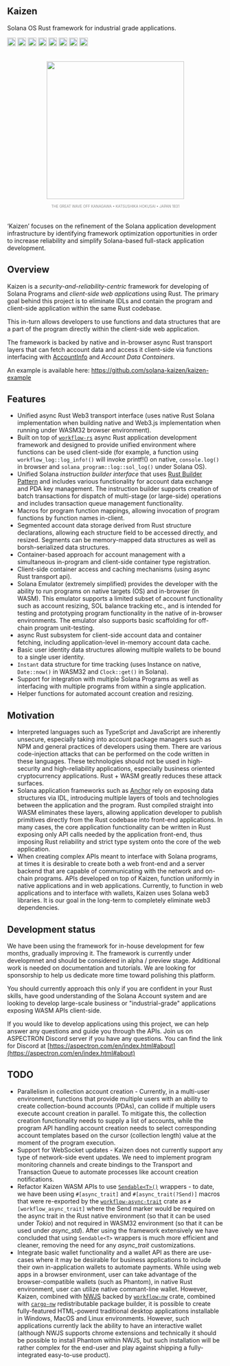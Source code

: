 ## Kaizen

Solana OS Rust framework for industrial grade applications.

[<img alt="github" src="https://img.shields.io/badge/github-solana--kaizen/kaizen-8da0cb?style=for-the-badge&labelColor=555555&color=8da0cb&logo=github" height="20">](https://github.com/solana-kaizen/kaizen)
[<img alt="crates.io" src="https://img.shields.io/crates/v/kaizen.svg?maxAge=2592000&style=for-the-badge&color=fc8d62&logo=rust" height="20">](https://crates.io/crates/kaizen)
[<img alt="docs.rs" src="https://img.shields.io/badge/docs.rs-kaizen-56c2a5?maxAge=2592000&style=for-the-badge&logo=docs.rs" height="20">](https://docs.rs/kaizen)
<img alt="license" src="https://img.shields.io/crates/l/kaizen.svg?maxAge=2592000&color=6ac&style=for-the-badge&logoColor=fff" height="20">
<img src="https://img.shields.io/badge/platform-native-informational?style=for-the-badge&color=50a0f0" height="20">
<img src="https://img.shields.io/badge/platform-wasm32/browser-informational?style=for-the-badge&color=50a0f0" height="20">
<img src="https://img.shields.io/badge/platform-wasm32/node.js-informational?style=for-the-badge&color=50a0f0" height="20">
<img src="https://img.shields.io/badge/platform-solana_os-informational?style=for-the-badge&color=50a0f0" height="20">

<p align="center" style="margin:32px auto 32px auto;text-align:center;font-size:10px;color:#888;">
<img src="https://upload.wikimedia.org/wikipedia/commons/thumb/a/a5/Tsunami_by_hokusai_19th_century.jpg/2560px-Tsunami_by_hokusai_19th_century.jpg" style="display:block;height:320px;width:auto;margin: 0px auto 0px auto;"><br/><sup>THE GREAT WAVE OFF KANAGAWA &bull; KATSUSHIKA HOKUSAI &bull; JAPAN 1831</sup></p>

‘Kaizen’ focuses on the refinement of the Solana application development infrastructure by identifying framework optimization opportunities in order to increase reliability and simplify Solana-based full-stack application development. 

## Overview

Kaizen is a *security-and-reliability-centric* framework for developing of Solana Programs and *client-side web applications* using Rust. The primary goal behind this project is to eliminate IDLs and contain the program and client-side application within the same Rust codebase.

This in-turn allows developers to use functions and data structures that are a part of the program directly within the client-side web application.

The framework is backed by native and in-browser async Rust transport layers that can fetch account data and access it client-side via functions interfacing with [AccountInfo](https://docs.rs/solana-program/latest/solana_program/account_info/struct.AccountInfo.html) and *Account Data Containers*.

An example is available here: <https://github.com/solana-kaizen/kaizen-example>


## Features

* Unified async Rust Web3 transport interface (uses native Rust Solana implementation when building native and Web3.js implementation when running under WASM32 browser environment).
* Built on top of [`workflow-rs`](https://github.com/workflow-rs/workflow-rs) async Rust application development framework and designed to provide unified environment where functions can be used client-side (for example, a function using `workflow_log::log_info!()` will invoke printf!() on native, `console.log()` in browser and `solana_program::log::sol_log()` under Solana OS).
* Unified Solana *instruction builder interface* that uses [Rust Builder Pattern](https://doc.rust-lang.org/1.0.0/style/ownership/builders.html) and includes various functionality for account data exchange and PDA key management. The instruction builder supports creation of batch transactions for dispatch of multi-stage (or large-side) operations and includes transaction queue management functionality.
* Macros for program function mappings, allowing invocation of program functions by function names in-client.
* Segmented account data storage derived from Rust structure declarations, allowing each structure field to be accessed directly, and resized. Segments can be memory-mapped data structures as well as borsh-serialized data structures.
* Container-based approach for account management with a simultaneous in-program and client-side container type registration.
* Client-side container access and caching mechanisms (using async Rust transport api).
* Solana Emulator (extremely simplified) provides the developer with the ability to run programs on native targets (OS) and in-browser (in WASM). This emulator supports a limited subset of account functionality such as account resizing, SOL balance tracking etc., and is intended for testing and prototyping program functionality in the native of in-browser environments. The emulator also supports basic scaffolding for off-chain program unit-testing.
* async Rust subsystem for client-side account data and container fetching, including application-level in-memory account data cache.
* Basic user identity data structures allowing multiple wallets to be bound to a single user identity.
* `Instant` data structure for time tracking (uses Instance on native, `Date::now()` in WASM32 and `Clock::get()` in Solana).
* Support for integration with multiple Solana Programs as well as interfacing with multiple programs from within a single application.
* Helper functions for automated account creation and resizing.

## Motivation

- Interpreted languages such as TypeScript and JavaScript are inherently unsecure, especially taking into account package managers such as NPM and general practices of developers using them. There are various code-injection attacks that can be performed on the code written in these languages. These technologies should not be used in high-security and high-reliability applications, especially business oriented cryptocurrency applications. Rust + WASM greatly reduces these attack surfaces.
- Solana application frameworks such as [Anchor](https://www.anchor-lang.com/) rely on exposing data structures via IDL, introducing multiple layers of tools and technologies between the application and the program. Rust compiled straight into WASM eliminates these layers, allowing application developer to publish primitives directly from the Rust codebase into front-end applications. In many cases, the core application functionality can be written in Rust exposing only API calls needed by the application front-end, thus imposing Rust reliability and strict type system onto the core of the web application.
- When creating complex APIs meant to interface with Solana programs, at times it is desirable to create both a web front-end and a server backend that are capable of communicating with the network and on-chain programs. APIs developed on top of Kaizen, function uniformly in native applications and in web applications. Currently, to function in web applications and to interface with wallets, Kaizen uses Solana web3 libraries. It is our goal in the long-term to completely eliminate web3 dependencies.

## Development status

We have been using the framework for in-house development for few months, gradually improving it.  The framework is currently under developmnet and should be considered in alpha / preview stage. Additional work is needed on documentation and tutorials.  We are looking for sponsorship to help us dedicate more time toward polishing this platform.

You should currently approach this only if you are confident in your Rust skills, have good understanding of the Solana Account system and are looking to develop large-scale business or "industrial-grade" applications exposing WASM APIs client-side.

If you would like to develop applications using this project, we can help answer any questions and guide you through the APIs.  Join us on ASPECTRON Discord server if you have any questions. You can find the link for Discord at [https://aspectron.com/en/index.html#about](https://aspectron.com/en/index.html#about)

## TODO

- Parallelism in collection account creation - Currently, in a multi-user environment, functions that provide multiple users with an ability to create collection-bound accounts (PDAs), can collide if multiple users execute account creation in parallel.  To mitigate this, the collection creation functionality needs to supply a list of accounts, while the program API handling account creation needs to select corresponding account templates based on the cursor (collection length) value at the moment of the program execution.
- Support for WebSocket updates - Kaizen does not currently support any type of network-side event updates. We need to implement program monitoring channels and create bindings to the Transport and Transaction Queue to automate processes like account creation notifications.
- Refactor Kaizen WASM APIs to use [`Sendable<T>()`](https://github.com/workflow-rs/workflow-rs/blob/master/wasm/src/sendable.rs) wrappers - to date, we have been using `#[async_trait]` and `#[async_trait(?Send)]` macros that were re-exported by the [`workflow-async-trait`](https://github.com/workflow-rs/workflow-async-trait) crate as `#[workflow_async_trait]` where the Send marker would be required on the async trait in the Rust native environment (so that it can be used under *Tokio*) and not required in WASM32 environment (so that it can be used under *async_std*).  After using the framework extensively we have concluded that using `Sendable<T>` wrappers is much more efficient and cleaner, removing the need for any *async_trait* customizations.
- Integrate basic wallet functionality and a wallet API as there are use-cases where it may be desirable for business applications to include their own in-application wallets to automate payments. While using web apps in a browser environment, user can take advantage of the browser-compatible wallets (such as Phantom), in native Rust environment, user can utilize native commant-line wallet.  However, Kaizen, combined with [NWJS](https://nwjs.io) backed by [`workflow-nw`](https://crates.io/crates/workflow-nw) crate, combined with [`cargo-nw`](https://aspectron.com/en/projects/cargo-nw.html) redistributable package builder, it is possible to create fully-featured HTML-powerd traditional desktop applications installable in Windows, MacOS and Linux environments.  However, such applications currently lack the ability to have an interactive wallet (although NWJS supports chrome extensions and technically it should be possible to install Phantom within NWJS, but such installation will be rather complex for the end-user and play against shipping a fully-integrated easy-to-use product).